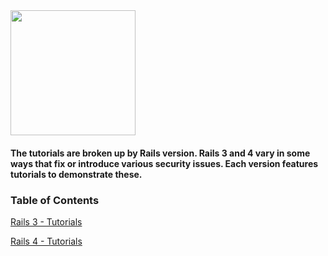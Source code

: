 <img src="https://raw.githubusercontent.com/OWASP/railsgoat/master/app/assets/images/railsgoat.png" align="center" height="200" width="200" >

#### The tutorials are broken up by Rails version. Rails 3 and 4 vary in some ways that fix or introduce various security issues. Each version features tutorials to demonstrate these.

### Table of Contents

[Rails 3 - Tutorials](./Rails-3-Tutorials)

[Rails 4 - Tutorials](./Rails-4-Tutorials)
